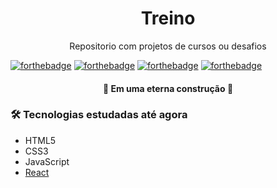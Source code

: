 <h1 align="center">Treino</h1>
<p align="center">Repositorio com projetos de cursos ou desafios</p>

[![forthebadge](https://forthebadge.com/images/badges/built-by-developers.svg)](https://forthebadge.com)
[![forthebadge](https://forthebadge.com/images/badges/check-it-out.svg)](https://forthebadge.com)
[![forthebadge](https://forthebadge.com/images/badges/powered-by-coffee.svg)](https://forthebadge.com)
[![forthebadge](https://forthebadge.com/images/badges/works-on-my-machine.svg)](https://forthebadge.com)

<h4 align="center"> 
	🚧    Em uma eterna construção    🚧
</h4>

### 🛠 Tecnologias estudadas até agora

- HTML5
- CSS3
- JavaScript
- [React](https://pt-br.reactjs.org/)
